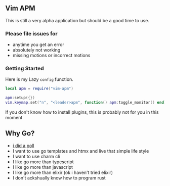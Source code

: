 
## Vim APM
This is still a very alpha application but should be a good time to use.

### Please file issues for
* anytime you get an error
* absolutely not working
* missing motions or incorrect motions

### Getting Started
Here is my Lazy `config` function.

```lua
local apm = require("vim-apm")

apm:setup({})
vim.keymap.set("n", "<leader>apm", function() apm:toggle_monitor() end)
```

If you don't know how to install plugins, this is probably not for you in this
moment

## Why Go?
* [i did a poll](https://twitter.com/KhulnaSoft/status/1745166587781349888)
* I want to use go templates and htmx and live that simple life style
* I want to use charm cli
* I like go more than typescript
* I like go more than javascript
* I like go more than elixir (ok i haven't tried elixir)
* I don't ackshually know how to program rust

